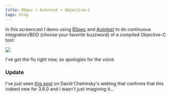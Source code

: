 ```yaml
---
title: RSpec + Autotest + Objective-C
tags: blog
---
```


In this screencast I demo using [RSpec](http://rspec.info/) and [Autotest](http://www.zenspider.com/ZSS/Products/ZenTest/) to do continuous integration/BDD (choose your favorite buzzword) of a compiled Objective-C tool:

[![](/system/images/legacy/rspec_autotest_objc.png)](http://typechecked.net/a/about/wincent/weblog/screencasts/rspec_autotest_objc.mov)

I've got the flu right now, so apologies for the voice.

### Update

I've just seen [this post](http://blog.davidchelimsky.net/articles/2008/01/15/rspec-1-1-2-and-zentest-3-8-0) on David Chelimsky's weblog that confirms that this indeed new for 3.8.0 and I wasn't just imagining it...
